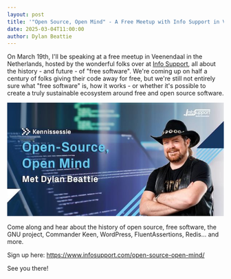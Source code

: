 ```yaml
---
layout: post
title: '"Open Source, Open Mind" - A Free Meetup with Info Support in Veenendaal'
date: 2025-03-04T11:00:00
author: Dylan Beattie
---
```

On March 19th, I'll  be speaking at a free meetup in Veenendaal in the Netherlands, hosted by the wonderful folks over at [Info Support](https://www.infosupport.com/), all about the history - and future - of "free software". We're coming up on half a century of folks giving their code away for free, but we're still not entirely sure what "free software" is, how it works - or whether it's possible to create a truly sustainable ecosystem around free and open source software.

[![A promo banner for the meetup \"Open Source, Open Mind Met Dylan Beattie\"](/images/posts/bafkreidkrfykvml6irfyyjymm264crw6oa5n2tbwgult56fm5y6vw3qmbi.jpg)](https://www.infosupport.com/open-source-open-mind/)

Come along and hear about the history of open source, free software, the GNU project, Commander Keen, WordPress, FluentAssertions, Redis... and more.

Sign up here: https://www.infosupport.com/open-source-open-mind/

See you there!
